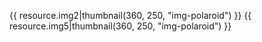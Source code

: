 {{ resource.img2|thumbnail(360, 250, "img-polaroid") }}
{{ resource.img5|thumbnail(360, 250, "img-polaroid") }}
